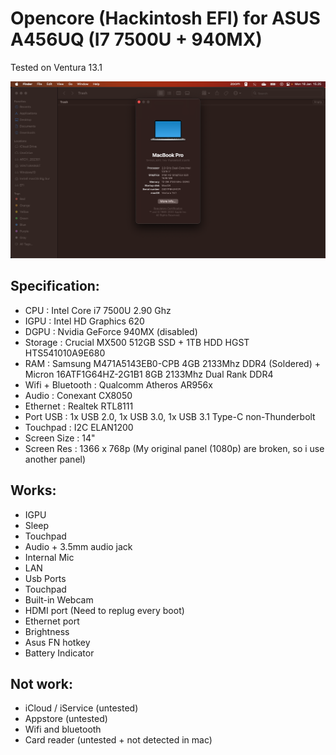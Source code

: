 # Opencore (Hackintosh EFI) for ASUS A456UQ (I7 7500U + 940MX)
Tested on Ventura 13.1

![Ini Screenshot](/Screenshot.png)

## Specification:
+ CPU : Intel Core i7 7500U 2.90 Ghz
+ IGPU : Intel HD Graphics 620
+ DGPU : Nvidia GeForce 940MX (disabled)
+ Storage : Crucial MX500 512GB SSD + 1TB HDD HGST HTS541010A9E680
+ RAM : Samsung M471A5143EB0-CPB 4GB 2133Mhz DDR4 (Soldered) + Micron 16ATF1G64HZ-2G1B1 8GB 2133Mhz Dual Rank DDR4
+ Wifi + Bluetooth : Qualcomm Atheros AR956x
+ Audio : Conexant CX8050
+ Ethernet : Realtek RTL8111
+ Port USB : 1x USB 2.0, 1x USB 3.0, 1x USB 3.1 Type-C non-Thunderbolt
+ Touchpad : I2C ELAN1200
+ Screen Size : 14"
+ Screen Res : 1366 x 768p (My original panel (1080p) are broken, so i use another panel)

## Works:
+ IGPU
+ Sleep
+ Touchpad
+ Audio + 3.5mm audio jack
+ Internal Mic
+ LAN
+ Usb Ports
+ Touchpad
+ Built-in Webcam
+ HDMI port (Need to replug every boot)
+ Ethernet port
+ Brightness
+ Asus FN hotkey
+ Battery Indicator

## Not work:
+ iCloud / iService (untested)
+ Appstore (untested)
+ Wifi and bluetooth
+ Card reader (untested + not detected in mac)
